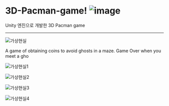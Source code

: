 # 3D-Pacman-game! ![image](https://user-images.githubusercontent.com/26848932/81146597-94684200-8fb3-11ea-8fc0-6c9167ec86d3.png=50%)
Unity 엔진으로 개발한 3D Pacman game 

---------------------------------------------------------------------------------------------------------
![가상현실](https://user-images.githubusercontent.com/26848932/81145974-5d456100-8fb2-11ea-800f-5afac60a6cef.png)

A game of obtaining coins to avoid ghosts in a maze.
Game Over when you meet a gho

![가상현실1](https://user-images.githubusercontent.com/26848932/81146186-bd3c0780-8fb2-11ea-87a0-528a57413628.png)


![가상현실2](https://user-images.githubusercontent.com/26848932/81146189-bdd49e00-8fb2-11ea-9611-ce1ee3275d5b.png)


![가상현실3](https://user-images.githubusercontent.com/26848932/81146190-be6d3480-8fb2-11ea-9390-2823747c5ace.png)


![가상현실4](https://user-images.githubusercontent.com/26848932/81146191-be6d3480-8fb2-11ea-87de-3ea1e7b596aa.png)

